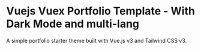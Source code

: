 # Vuejs Vuex Portfolio Template - With Dark Mode and multi-lang

A simple portfolio starter theme built with Vue.js v3 and Tailwind CSS v3.

